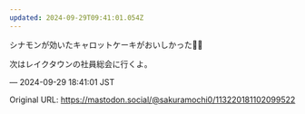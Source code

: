```yaml
---
updated: 2024-09-29T09:41:01.054Z
---
```


<p>シナモンが効いたキャロットケーキがおいしかった🥕🍰</p><p>次はレイクタウンの社員総会に行くよ。</p>

&mdash; 2024-09-29 18:41:01 JST

Original URL: https://mastodon.social/@sakuramochi0/113220181102099522
